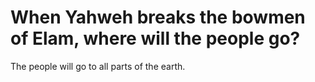 # When Yahweh breaks the bowmen of Elam, where will the people go?

The people will go to all parts of the earth.
